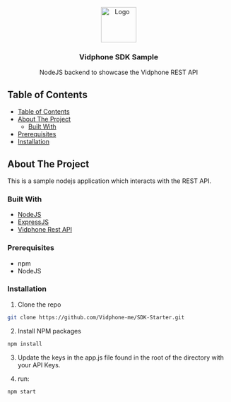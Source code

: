 <!-- PROJECT LOGO -->
<p align="center">
  <a href="https://vidphone.me">
    <img src="https://vidphone.me/static/images/logo-blue.png" alt="Logo" width="80">
  </a>

  <h3 align="center">Vidphone SDK Sample</h3>

  <p align="center">
    NodeJS backend to showcase the Vidphone REST API
    <br />
  </p>

<!-- TABLE OF CONTENTS -->

## Table of Contents

- [Table of Contents](#table-of-contents)
- [About The Project](#about-the-project)
  - [Built With](#built-with)
- [Prerequisites](#prerequisites)
- [Installation](#installation)

<!-- ABOUT THE PROJECT -->

## About The Project

This is a sample nodejs application which interacts with the REST API.

### Built With

- [NodeJS](https://nodejs.org/en/)
- [ExpressJS](https://expressjs.com/)
- [Vidphone Rest API](https://vidphone.me/)

<!-- GETTING STARTED -->

### Prerequisites

- npm
- NodeJS

### Installation

1. Clone the repo

```sh
git clone https://github.com/Vidphone-me/SDK-Starter.git
```

2. Install NPM packages

```sh
npm install
```

3. Update the keys in the app.js file found in the root of the directory with your API Keys.

4. run:

```sh
npm start
```